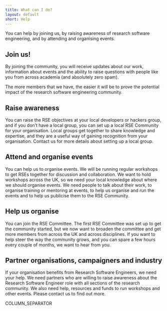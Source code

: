 ```yaml
---
title: What can I do?
layout: default
short: Help
---
```


You can help by joining us, by raising awareness of research software engineering, 
and by attending and organising events.

Join us!
--------

By joining the community, you will receive updates about our work, 
information about events and the ability to raise questions with people like you from across 
academia (and absolutely zero spam).

The more members that we have, the easier it will be to prove the potential impact of the research 
software engineering community.

Raise awareness
---------------

You can raise the RSE objectives at your local developers or hackers group, and if you don’t have a
local group, you can set up a local RSE Community for your organisation. Local groups get together to
share knowledge and expertise, and they are a useful way of gaining recognition from your organisation. 
Contact us for more details about setting up a local group.

Attend and organise events
--------------------------

You can help us to organise events. We will be running regular workshops to get RSEs together for
discussion and collaboration. We want to hold workshops across the UK, so we need your local knowledge about
where we should organise events. We need people to talk about their work, to organise training or mentoring at
events, to help us organise and run the events and to help us publicise them to the RSE Community.

Help us organise
----------------

You can join the RSE Committee. The first RSE Committee was set up to get the community started,
but we now want to broaden the committee and get more members from across the UK and across disciplines.
If you want to help steer the way the community grows, and you can spare a few hours every couple of months,
we want to hear from you.

Partner organisations, campaigners and industry
-----------------------------------------------

If your organisation benefits from Research Software Engineers, we need your help. We need partners who are
willing to raise awareness about the Research Software Engineer role with all sections of the research community. 
We also need help, resources and funds to run workshops and other events. Please contact us to find out more.

COLUMN_SEPARATOR
